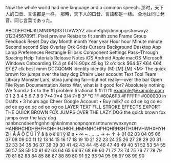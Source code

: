 Now the whole world had one language and a common speech.
那时，天下人的口音、言语都是一样。
那時，天下人的口音、言語都是一樣。
全地は同じ発音、同じ言葉であった。
<!--  -->
ABCDEFGHIJKLMNOPQRSTUVWXYZ
abcdefghijklmnopqrstuvwxyz
0123456789!?.
Pixel preview  Resize to fit zenith zone
Frame  Group  Feedback  Reset
Day day  Month month  Year year
Hour hour  Minute minute  Second second
Size  Overlay  Ork  Grids  Cursors
Background  Desktop App  Lamp  Preferences
Rectangle  Ellipsis  Component  Settings
Pass–Through  Spacing  Help  Tutorials  Release Notes
iOS Android Apple macOS Microsoft Windows  Onboarding
12.4 pt  64%  90px  45 kg   12 o'clock  $64 $7  €64 €64  £7 £7
elk  best  mnm DCGQOMN
Identity  identity (M) \[M] {M} \<M>
The quick brown fox jumps over the lazy dog
Efraim  User account  Text Tool  Team Library
Monster  Lars, stina
jumping far—but not really—over the bar
Open File  Ryan
Documentation  Xerox
War, what is it good for? Absolutely nothing
We found a fix to the ffi problem
Irrational  fi  ffi  fl  ffl
example@example.com
0 1 2 3 4 5 6 7 8 9  7*4  7×4  3/4  7÷8  3° ℃ ℉
#80A6F3  #FFFFFF  #000000
in Drafts • 3 hours ago  Cheer Google Account
• Buy milk?  cc cd ce cg co  ec ed ee eg eo  oc od oe og oo
LAYER  TEXT  FILL  STROKE  EFFECTS  EXPORT
THE QUICK BROWN FOX JUMPS OVER THE LAZY DOG
the quick brown fox jumps over the lazy dog
nanbncndnenfngnhninjnknlnmnnonpnqnrnsntnunvnwnxnynzn
HAHBHCHDHEHFHGHHIHJHKHLHMHNHOHPHQHRHSHTHUHVHWHXHYHZH
Å Ä Ö Ë Ü Ï Ÿ å ä ö ë ü ï ÿ Ø ø • ∞ ~
. ‥ … → ← ↑ ↓
01 02 03 04 05 06 07 08 09 00
11 12 13 14 15 16 17 18 19 10
21 22 23 24 25 26 27 28 29 20
31 32 33 34 35 36 37 38 39 30
41 42 43 44 45 46 47 48 49 40
51 52 53 54 55 56 57 58 59 50
61 62 63 64 65 66 67 68 69 60
71 72 73 74 75 76 77 78 79 70
81 82 83 84 85 86 87 88 89 80
91 92 93 94 95 96 97 98 99 90

